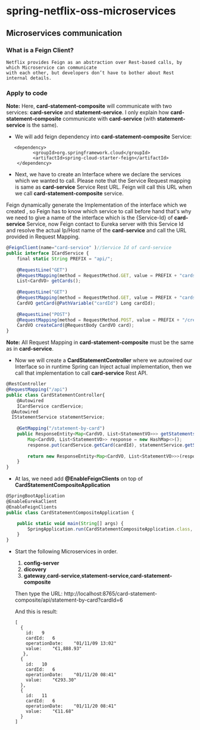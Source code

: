 # spring-netflix-oss-microservices
## Microservices communication
### **What is a Feign Client?**

```
Netflix provides Feign as an abstraction over Rest-based calls, by which Microservice can communicate 
with each other, but developers don’t have to bother about Rest internal details.
```

### **Apply to code**
**Note:** Here, **card-statement-composite** will communicate with two services: **card-service** and **statement-service**. I only explain how **card-statement-composite** communicate with **card-service** (with **statement-service** is the same). 
* We will add feign dependency into **card-statement-composite** Service:

```
   <dependency>
          <groupId>org.springframework.cloud</groupId>
          <artifactId>spring-cloud-starter-feign</artifactId>
    </dependency>
```
* Next, we have to create an Interface where we declare the services which we wanted to call. Please note that the Service Request mapping is same as  **card-service** Service Rest URL. Feign will call this URL when we call **card-statement-composite** service.

Feign dynamically generate the Implementation of the interface which  we created , so Feign has to know which service to call before hand that's why we need to give a name of the interface which is the {Service-Id} of **card-service** Service, now Feign contact to Eureka server with this Service Id and resolve the actual Ip/Host name of the **card-service** and call the URL provided in Request Mapping.

```javascript
@FeignClient(name="card-service" )//Service Id of card-service
public interface ICardService {
	final static String PREFIX = "api/";
	
	@RequestLine("GET")
	@RequestMapping(method = RequestMethod.GET, value = PREFIX + "cards")
	List<CardVO> getCards();
	
	@RequestLine("GET")
	@RequestMapping(method = RequestMethod.GET, value = PREFIX + "cards/{cardId}")
	CardVO getCard(@PathVariable("cardId") Long cardId);
	
	@RequestLine("POST")
	@RequestMapping(method = RequestMethod.POST, value = PREFIX + "/create-card")
	CardVO createCard(@RequestBody CardVO card);
}
```

**Note:** All Request Mapping in **card-statement-composite** must be the same as in **card-service**.
* Now we will create a **CardStatementController** where we autowired our Interface so in runtime Spring can Inject actual implementation, then we call that implementation to call **card-service** Rest API.

```javascript
@RestController
@RequestMapping("/api")
public class CardStatementController{
	@Autowired
	ICardService cardService;
  @Autowired
  IStatementService statementService;
  
	@GetMapping("/statement-by-card")
	public ResponseEntity<Map<CardVO, List<StatementVO>>> getStatementsByCardId(@RequestParam("cardId") Long cardId){
		Map<CardVO, List<StatementVO>> response = new HashMap<>();
		response.put(cardService.getCard(cardId), statementService.getStatements(cardId));
		
		return new ResponseEntity<Map<CardVO, List<StatementVO>>>(response, HttpStatus.OK);
	}
}
```
* At las, we need add **@EnableFeignClients** on top of **CardStatementCompositeApplication**

```javascript
@SpringBootApplication
@EnableEurekaClient
@EnableFeignClients
public class CardStatementCompositeApplication {

	public static void main(String[] args) {
		SpringApplication.run(CardStatementCompositeApplication.class, args);
	}
}
```
* Start the following Microservices in order.
  1. **config-server**
  2. **dicovery**
  3. **gateway**,**card-service**,**statement-service**,**card-statement-composite**
  
  Then type the URL: http://localhost:8765/card-statement-composite/api/statement-by-card?cardId=6 
  
  And this is result:
  
  ```
  [
    {
      id:	9
      cardId:	6
      operationDate:	"01/11/09 13:02"
      value:	"€1,888.93"
     },
    {
      id:	10
      cardId:	6
      operationDate:	"01/11/20 08:41"
      value:	"€293.30"
    },
    {
      id:	11
      cardId:	6
      operationDate:	"01/11/20 08:41"
      value:	"€11.68"
    }
  ]
  ```
  
